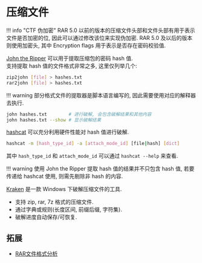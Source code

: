 # 压缩文件

!!! info "CTF 伪加密"
    RAR 5.0 以前的版本的压缩文件头部和文件头部有用于表示文件是否加密的位, 因此可以通过修改该位来实现伪加密. RAR 5.0 及以后的版本则使用加密头, 其中 Encryption flags 用于表示是否存在密码校验值.  

[John the Ripper](https://github.com/openwall/john) 可以用于提取压缩包的密码 hash 值.  
支持提取 hash 值的文件格式非常之多, 这里仅列举几个:  

```sh
zip2john [file] > hashes.txt
rar2john [file] > hashes.txt
```

!!! warning
    部分格式文件的提取器是脚本语言编写的, 因此需要使用对应的解释器去执行.  

```sh
john hashes.txt        # 进行破解, 会包含破解结果和其他内容
john hashes.txt --show # 显示破解结果
```

[hashcat](https://github.com/hashcat/hashcat) 可以充分利用硬件性能对 hash 值进行破解.  

```sh
hashcat -m [hash_type_id] -a [attach_mode_id] [file|hash] [dict]
```

其中 `hash_type_id` 和 `attach_mode_id` 可以通过 `hashcat --help` 来查看.  

!!! warning
    使用 John the Ripper 提取 hash 值的结果并不只包含 hash 值, 若要传递给 hashcat 使用, 则需先剔除非 hash 的内容.  

[Kraken](https://kraken.nswardh.com/) 是一款 Windows 下破解压缩文件的工具.  

- 支持 zip, rar, 7z 格式的压缩文件.
- 通过字典或规则(长度区间, 前缀后缀, 字符集).
- 破解进度自动保存/可恢复.

## 拓展

- [RAR文件格式分析](https://sp4n9x.github.io/2020/04/10/RAR%E6%96%87%E4%BB%B6%E6%A0%BC%E5%BC%8F%E5%88%86%E6%9E%90/)
